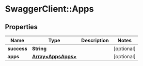 # SwaggerClient::Apps

## Properties
Name | Type | Description | Notes
------------ | ------------- | ------------- | -------------
**success** | **String** |  | [optional] 
**apps** | [**Array&lt;AppsApps&gt;**](AppsApps.md) |  | [optional] 


